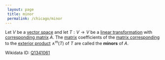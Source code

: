 ```yaml
---
 layout: page
 title: minor
 permalink: /chicago/minor
---
```

Let $V$ be a [vector space](https://mathgloss.github.io/MathGloss/chicago/vector_space) and let $T: V\to V$ be a [linear transformation](https://mathgloss.github.io/MathGloss/chicago/linear_transformation) with [corresponding matrix](https://mathgloss.github.io/MathGloss/chicago/matrix_of_a_linear_transformation) $A$. The [matrix](https://mathgloss.github.io/MathGloss/chicago/matrix) coefficients of the [matrix corresponding](https://mathgloss.github.io/MathGloss/chicago/matrix_for_exterior_product_of_linear_transformation_is_given_by_minors_of_matrix_for_linear_transformation) to the [exterior product](https://mathgloss.github.io/MathGloss/chicago/exterior_power_of_linear_transformation) $\wedge^m(T)$ of $T$ are called the **minors** of $A$.

Wikidata ID: [Q1341061](https://www.wikidata.org/wiki/Q1341061)